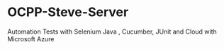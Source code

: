 # OCPP-Steve-Server
Automation Tests with Selenium Java , Cucumber, JUnit and Cloud with Microsoft Azure
